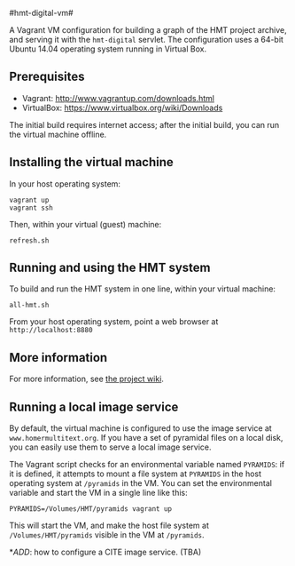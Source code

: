 #hmt-digital-vm#


A Vagrant VM configuration for building a graph of the HMT project archive, and serving it with the `hmt-digital` servlet.  The configuration uses a 64-bit Ubuntu 14.04 operating system running in Virtual Box. 

## Prerequisites

- Vagrant: <http://www.vagrantup.com/downloads.html>
- VirtualBox: <https://www.virtualbox.org/wiki/Downloads>

The initial build requires internet access;  after the initial build, you can
run the virtual machine offline.

## Installing the virtual machine

In your host operating system:

    vagrant up
    vagrant ssh
    
Then, within your virtual (guest) machine:

    
    refresh.sh
    
    

## Running and using the HMT system

To build and run the HMT system in one line, within your virtual machine:

    all-hmt.sh

From your host operating system, point a web browser at `http://localhost:8880`

## More information



For more information, see [the project wiki](https://github.com/homermultitext/hmt-digital-vm/wiki).


## Running a local image service

By default, the virtual machine is configured to use the image service at `www.homermultitext.org`.  If you have
a set of pyramidal files on a local disk, you can easily use them to serve a local image service.

The Vagrant script checks for an environmental variable named `PYRAMIDS`:  if it is defined, it attempts to mount a file system at `PYRAMIDS` in the host operating system at `/pyramids` in the VM.  You can set the environmental variable and start the VM in a single line like this:

    PYRAMIDS=/Volumes/HMT/pyramids vagrant up
    
This will start the VM, and make the host file system at `/Volumes/HMT/pyramids` visible in the VM at `/pyramids`.
    

**ADD*:  how to configure a CITE image service.  (TBA)

